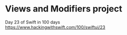 Views and Modifiers project
===========================

Day 23 of Swift in 100 days
https://www.hackingwithswift.com/100/swiftui/23

